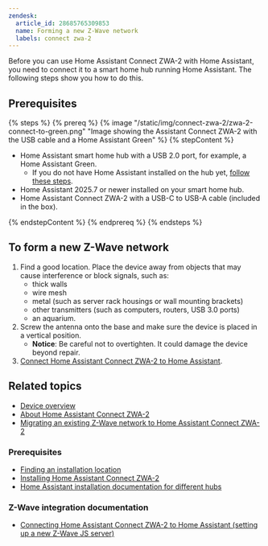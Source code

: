 ```yaml
---
zendesk:
  article_id: 28685765309853
  name: Forming a new Z-Wave network
  labels: connect zwa-2
---
```


Before you can use Home Assistant Connect ZWA-2 with Home Assistant, you need to connect it to a smart home hub running Home Assistant. The following steps show you how to do this.

## Prerequisites

{% steps %}
{% prereq %}
{% image "/static/img/connect-zwa-2/zwa-2-connect-to-green.png" "Image showing the Assistant Connect&nbsp;ZWA-2 with the USB cable and a Home Assistant Green" %}
{% stepContent %}

- Home Assistant smart home hub with a USB 2.0 port, for example, a Home Assistant Green.
  - If you do not have Home Assistant installed on the hub yet, [follow these steps](https://www.home-assistant.io/installation/).
- Home Assistant 2025.7 or newer installed on your smart home hub.
- Home Assistant Connect ZWA-2 with a USB-C to USB-A cable (included in the box).

{% endstepContent %}
{% endprereq %}
{% endsteps %}

## To form a new Z-Wave network

1. Find a good location. Place the device away from objects that may cause interference or block signals, such as:
   - thick walls
   - wire mesh
   - metal (such as server rack housings or wall mounting brackets)
   - other transmitters (such as computers, routers, USB 3.0 ports)
   - an aquarium.
2. Screw the antenna onto the base and make sure the device is placed in a vertical position.
   - **Notice**: Be careful not to overtighten. It could damage the device beyond repair.
3. [Connect Home Assistant Connect ZWA-2 to Home Assistant](https://www.home-assistant.io/integrations/zwave_js/#setting-up-a-z-wave-js-server).

## Related topics

- [Device overview](/hc/en-us/articles/28670192316189)
- [About Home Assistant Connect ZWA-2](/hc/en-us/articles/29190222644509)
- [Migrating an existing Z-Wave network to Home Assistant Connect ZWA-2](/hc/en-us/articles/29529265751965)

### Prerequisites

- [Finding an installation location](/hc/en-us/articles/28670284336925)
- [Installing Home Assistant Connect ZWA-2](/hc/en-us/articles/28685750450205)
- [Home Assistant installation documentation for different hubs](https://www.home-assistant.io/installation/)

### Z-Wave integration documentation

- [Connecting Home Assistant Connect ZWA-2 to Home Assistant (setting up a new Z-Wave JS server)](https://www.home-assistant.io/integrations/zwave_js/#setting-up-a-z-wave-js-server)